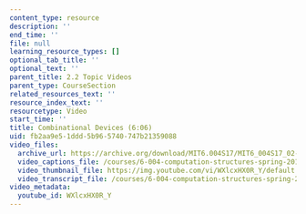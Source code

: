 ```yaml
---
content_type: resource
description: ''
end_time: ''
file: null
learning_resource_types: []
optional_tab_title: ''
optional_text: ''
parent_title: 2.2 Topic Videos
parent_type: CourseSection
related_resources_text: ''
resource_index_text: ''
resourcetype: Video
start_time: ''
title: Combinational Devices (6:06)
uid: fb2aa9e5-1ddd-5b96-5740-747b21359088
video_files:
  archive_url: https://archive.org/download/MIT6.004S17/MIT6_004S17_02-02-04_300k.mp4
  video_captions_file: /courses/6-004-computation-structures-spring-2017/9d8a67e0705a5434b0c18e5690fa46db_WXlcxHX0R_Y.vtt
  video_thumbnail_file: https://img.youtube.com/vi/WXlcxHX0R_Y/default.jpg
  video_transcript_file: /courses/6-004-computation-structures-spring-2017/86f632af4e14917f4740ffe8df023b1f_WXlcxHX0R_Y.pdf
video_metadata:
  youtube_id: WXlcxHX0R_Y
---
```


